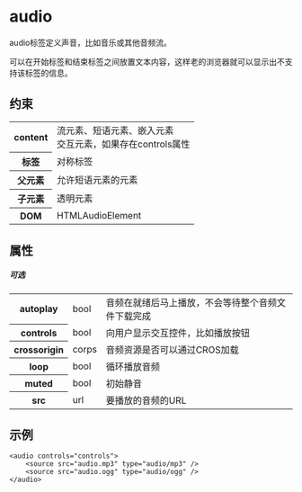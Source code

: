 # audio

audio标签定义声音，比如音乐或其他音频流。

可以在开始标签和结束标签之间放置文本内容，这样老的浏览器就可以显示出不支持该标签的信息。

## 约束

<table>
<tr>
    <th>content</th>
    <td>流元素、短语元素、嵌入元素<br/>交互元素，如果存在controls属性</td>
</tr>
<tr>
    <th>标签</th>
    <td>对称标签</td>
</tr>
<tr>
    <th>父元素</th>
    <td>允许短语元素的元素</td>
</tr>
<tr>
    <th>子元素</th>
    <td>透明元素</td>
</tr>
<tr>
    <th>DOM</th>
    <td>HTMLAudioElement</td>
</tr>
</table>

## 属性

##### 可选

<table>
<tr>
	<th>autoplay</th>
	<td>bool</td>
	<td>音频在就绪后马上播放，不会等待整个音频文件下载完成</td>
</tr>
<tr>
	<th>controls</th>
	<td>bool</td>
	<td>向用户显示交互控件，比如播放按钮</td>
</tr>
<tr>
	<th>crossorigin</th>
	<td>corps</td>
	<td>音频资源是否可以通过CROS加载</td>
</tr>
<tr>
	<th>loop</th>
	<td>bool</td>
	<td>循环播放音频</td>
</tr>
<tr>
	<th>muted</th>
	<td>bool</td>
	<td>初始静音</td>
</tr>
<tr>
	<th>src</th>
	<td>url</td>
	<td>要播放的音频的URL</td>
</tr>
</table>

## 示例

```
<audio controls="controls">
	<source src="audio.mp3" type="audio/mp3" />
	<source src="audio.ogg" type="audio/ogg" />
</audio>
```